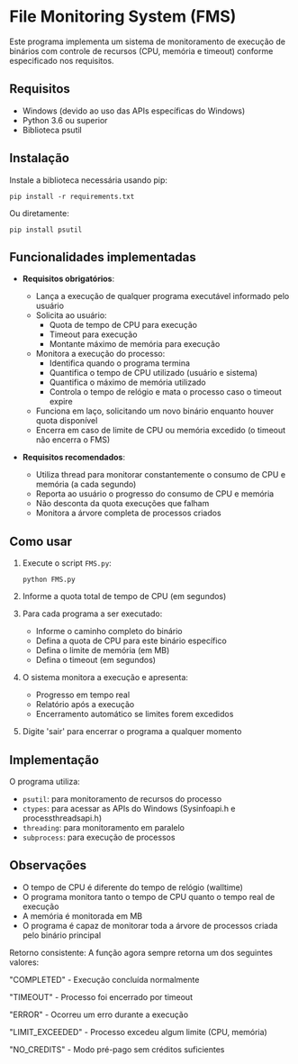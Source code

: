 # File Monitoring System (FMS)

Este programa implementa um sistema de monitoramento de execução de binários com controle de recursos (CPU, memória e timeout) conforme especificado nos requisitos.

## Requisitos

- Windows (devido ao uso das APIs específicas do Windows)
- Python 3.6 ou superior
- Biblioteca psutil

## Instalação

Instale a biblioteca necessária usando pip:

```
pip install -r requirements.txt
```

Ou diretamente:

```
pip install psutil
```

## Funcionalidades implementadas

- **Requisitos obrigatórios**:
  - Lança a execução de qualquer programa executável informado pelo usuário
  - Solicita ao usuário:
    - Quota de tempo de CPU para execução
    - Timeout para execução
    - Montante máximo de memória para execução
  - Monitora a execução do processo:
    - Identifica quando o programa termina
    - Quantifica o tempo de CPU utilizado (usuário e sistema)
    - Quantifica o máximo de memória utilizado
    - Controla o tempo de relógio e mata o processo caso o timeout expire
  - Funciona em laço, solicitando um novo binário enquanto houver quota disponível
  - Encerra em caso de limite de CPU ou memória excedido (o timeout não encerra o FMS)

- **Requisitos recomendados**:
  - Utiliza thread para monitorar constantemente o consumo de CPU e memória (a cada segundo)
  - Reporta ao usuário o progresso do consumo de CPU e memória
  - Não desconta da quota execuções que falham
  - Monitora a árvore completa de processos criados

## Como usar

1. Execute o script `FMS.py`:
   ```
   python FMS.py
   ```

2. Informe a quota total de tempo de CPU (em segundos)

3. Para cada programa a ser executado:
   - Informe o caminho completo do binário
   - Defina a quota de CPU para este binário específico
   - Defina o limite de memória (em MB)
   - Defina o timeout (em segundos)

4. O sistema monitora a execução e apresenta:
   - Progresso em tempo real
   - Relatório após a execução
   - Encerramento automático se limites forem excedidos

5. Digite 'sair' para encerrar o programa a qualquer momento

## Implementação

O programa utiliza:
- `psutil`: para monitoramento de recursos do processo
- `ctypes`: para acessar as APIs do Windows (Sysinfoapi.h e processthreadsapi.h)
- `threading`: para monitoramento em paralelo
- `subprocess`: para execução de processos

## Observações

- O tempo de CPU é diferente do tempo de relógio (walltime)
- O programa monitora tanto o tempo de CPU quanto o tempo real de execução
- A memória é monitorada em MB
- O programa é capaz de monitorar toda a árvore de processos criada pelo binário principal

Retorno consistente: A função agora sempre retorna um dos seguintes valores:

"COMPLETED" - Execução concluída normalmente

"TIMEOUT" - Processo foi encerrado por timeout

"ERROR" - Ocorreu um erro durante a execução

"LIMIT_EXCEEDED" - Processo excedeu algum limite (CPU, memória)

"NO_CREDITS" - Modo pré-pago sem créditos suficientes